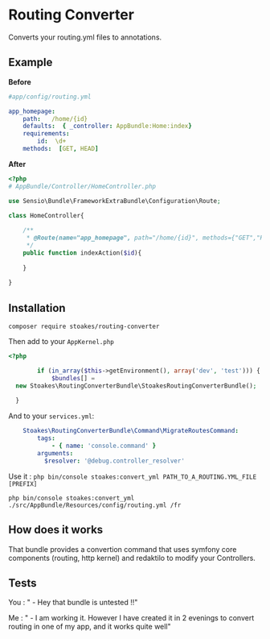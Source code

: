 # Routing Converter

Converts your routing.yml files to annotations.

## Example 

**Before**

````yaml
#app/config/routing.yml

app_homepage:
    path:   /home/{id}
    defaults:  { _controller: AppBundle:Home:index}
    requirements:
        id:  \d+
    methods:  [GET, HEAD]
````
**After**

````php
<?php
# AppBundle/Controller/HomeController.php

use Sensio\Bundle\FrameworkExtraBundle\Configuration\Route;

class HomeController{
    
    /**
     * @Route(name="app_homepage", path="/home/{id}", methods={"GET","HEAD"}, requirements={"id": "\d+"})
     */
    public function indexAction($id){
    
    }
    
}

````
## Installation

```
composer require stoakes/routing-converter
```

Then add to your `AppKernel.php`

````php
<?php

        if (in_array($this->getEnvironment(), array('dev', 'test'))) {
            $bundles[] = 
  new Stoakes\RoutingConverterBundle\StoakesRoutingConverterBundle();
  
  }
````

And to your `services.yml`:

````yaml
    Stoakes\RoutingConverterBundle\Command\MigrateRoutesCommand:
        tags:
            - { name: 'console.command' }
        arguments:
          $resolver: '@debug.controller_resolver'
````

Use it : `php bin/console stoakes:convert_yml PATH_TO_A_ROUTING.YML_FILE [PREFIX]`

`php bin/console stoakes:convert_yml ./src/AppBundle/Resources/config/routing.yml /fr
`

## How does it works

That bundle provides a convertion command that uses symfony core components (routing, http kernel) and redaktilo to modify your Controllers.

## Tests

You : " - Hey that bundle is untested !!"

Me : " - I am working it. However I have created it in 2 evenings to convert routing in one of my app, and it works quite well"
